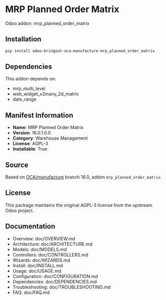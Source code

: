 # MRP Planned Order Matrix

Odoo addon: mrp_planned_order_matrix

## Installation

```bash
pip install odoo-bringout-oca-manufacture-mrp_planned_order_matrix
```

## Dependencies

This addon depends on:
- mrp_multi_level
- web_widget_x2many_2d_matrix
- date_range

## Manifest Information

- **Name**: MRP Planned Order Matrix
- **Version**: 16.0.1.0.0
- **Category**: Warehouse Management
- **License**: AGPL-3
- **Installable**: True

## Source

Based on [OCA/manufacture](https://github.com/OCA/manufacture) branch 16.0, addon `mrp_planned_order_matrix`.

## License

This package maintains the original AGPL-3 license from the upstream Odoo project.

## Documentation

- Overview: doc/OVERVIEW.md
- Architecture: doc/ARCHITECTURE.md
- Models: doc/MODELS.md
- Controllers: doc/CONTROLLERS.md
- Wizards: doc/WIZARDS.md
- Install: doc/INSTALL.md
- Usage: doc/USAGE.md
- Configuration: doc/CONFIGURATION.md
- Dependencies: doc/DEPENDENCIES.md
- Troubleshooting: doc/TROUBLESHOOTING.md
- FAQ: doc/FAQ.md
